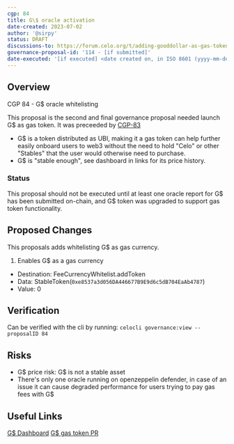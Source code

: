 ```yaml
---
cgp: 84
title: G\$ oracle activation
date-created: 2023-07-02
author: '@sirpy'
status: DRAFT
discussions-to: https://forum.celo.org/t/adding-gooddollar-as-gas-token-on-celo/5383
governance-proposal-id: '114 - [if submitted]'
date-executed: '[if executed] <date created on, in ISO 8601 (yyyy-mm-dd) format>'
---
```

## Overview

CGP 84 - G\$ oracle whitelisting

This proposal is the second and final governance proposal needed launch G\$ as gas token. It was preceeded by [CGP-83](https://github.com/celo-org/governance/blob/main/CGPs/cgp-0083.md)

* G\$ is a token distributed as UBI, making it a gas token can help further easily onboard users to web3 without the need to hold "Celo" or other "Stables" that the user would otherwise need to purchase.
* G\$ is "stable enough", see dashboard in links for its price history.

### Status

This proposal should not be executed until at least one oracle report for G\$ has been submitted on-chain, and G\$ token was upgraded to support gas token functionality.

## Proposed Changes

This proposals adds whitelisting G\$ as gas currency.

1. Enables G\$ as a gas currency
  - Destination: FeeCurrencyWhitelist.addToken
  - Data: StableToken(`0xe8537a3d056DA446677B9E9d6c5dB704EaAb4787`)
  - Value: 0

## Verification

Can be verified with the cli by running: `celocli governance:view --proposalID 84`

## Risks

* G\$ price risk: G\$ is not a stable asset
* There's only one oracle running on openzeppelin defender, in case of an issue it can cause degraded performance for users trying to pay gas fees with G\$

## Useful Links
[G\$ Dashboard](https://dashboard.gooddollar.org)
[G\$ gas token PR](https://github.com/GoodDollar/GoodProtocol/pull/269)
